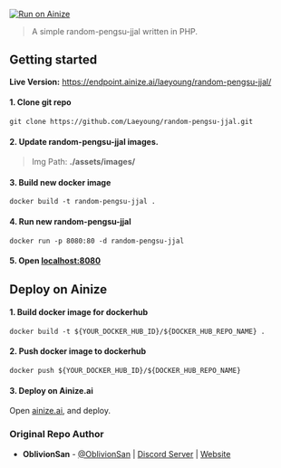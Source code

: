 [![Run on Ainize](https://ainize.ai/static/images/run_on_ainize_button.svg)](https://ainize.web.app/redirect?git_repo=github.com/Laeyoung/random-pengsu-jjal)


> A simple random-pengsu-jjal written in PHP.

## Getting started

**Live Version:** https://endpoint.ainize.ai/laeyoung/random-pengsu-jjal/

#### 1. Clone git repo

`git clone https://github.com/Laeyoung/random-pengsu-jjal.git`

#### 2. Update random-pengsu-jjal images.

> Img Path: **./assets/images/**

#### 3. Build new docker image

`docker build -t random-pengsu-jjal .`

#### 4. Run new random-pengsu-jjal

`docker run -p 8080:80 -d random-pengsu-jjal`

#### 5. Open [localhost:8080](http://localhost:8080)


## Deploy on Ainize

#### 1. Build docker image for dockerhub

`docker build -t ${YOUR_DOCKER_HUB_ID}/${DOCKER_HUB_REPO_NAME} .`

#### 2. Push docker image to dockerhub

`docker push ${YOUR_DOCKER_HUB_ID}/${DOCKER_HUB_REPO_NAME}`

#### 3. Deploy on Ainize.ai

Open [ainize.ai](https://ainize.ai), and deploy.


### Original Repo Author
- **OblivionSan** - [@OblivionSan](https://twitter.com/OblivionSan) | [Discord Server](https://discord.gg/kxNeGRC) | [Website](https://oblivionsan.tk)
